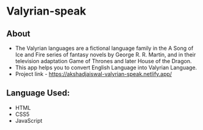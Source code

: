 # Valyrian-speak
## About
- The Valyrian languages are a fictional language family in the A Song of Ice and Fire series of fantasy novels by George R. R. Martin, and in their television       adaptation Game of Thrones and later House of the Dragon.
- This app helps you to convert English Language into Valyrian Language.
- Project link - https://akshadjaiswal-valyrian-speak.netlify.app/

## Language Used:
- HTML
- CSS5
- JavaScript
